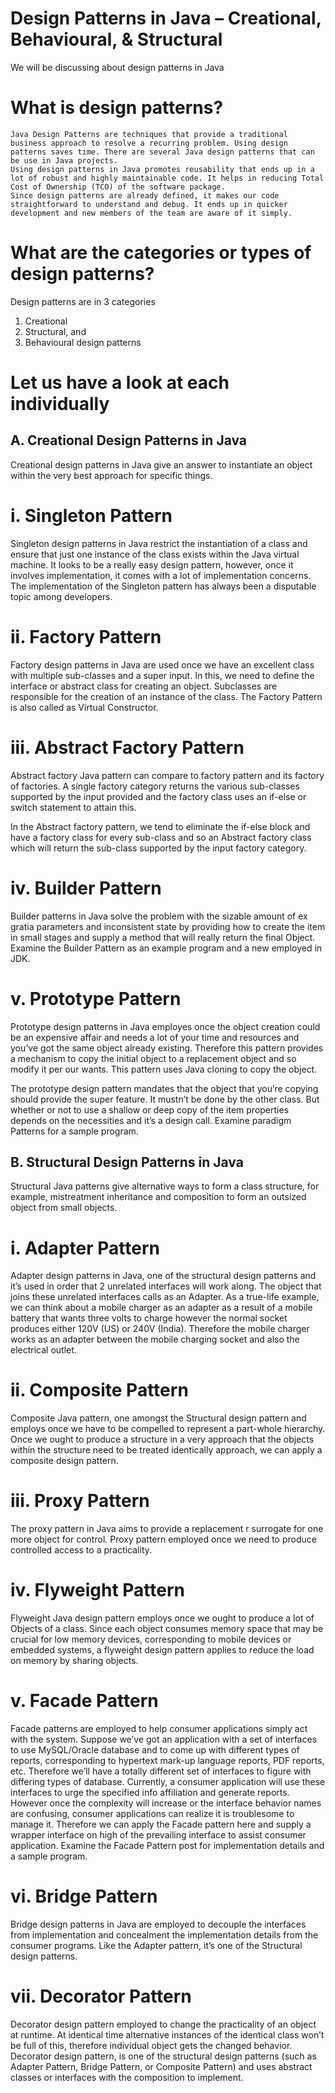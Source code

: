 # Design Patterns in Java – Creational, Behavioural, & Structural
We will be discussing about design patterns in Java
# What is design patterns?
    Java Design Patterns are techniques that provide a traditional business approach to resolve a recurring problem. Using design patterns saves time. There are several Java design patterns that can be use in Java projects.
    Using design patterns in Java promotes reusability that ends up in a lot of robust and highly maintainable code. It helps in reducing Total Cost of Ownership (TCO) of the software package.
    Since design patterns are already defined, it makes our code straightforward to understand and debug. It ends up in quicker development and new members of the team are aware of it simply.
# What are the categories or types of design patterns?
  Design patterns are in 3 categories
  1. Creational
  2. Structural, and
  3. Behavioural design patterns
# Let us have a look at each individually
  ## A. Creational Design Patterns in Java
  Creational design patterns in Java give an answer to instantiate an object within the very best approach for specific things.
  
  # i. Singleton Pattern
  Singleton design patterns in Java restrict the instantiation of a class and ensure that just one instance of the class exists within the Java virtual machine. It looks to be a really easy design pattern, however, once it involves implementation, it comes with a lot of implementation concerns. The implementation of the Singleton pattern has always been a disputable topic among developers.
  
  # ii. Factory Pattern
Factory design patterns in Java are used once we have an excellent class with multiple sub-classes and a super input. In this, we need to define the interface or abstract class for creating an object. Subclasses are responsible for the creation of an instance of the class. The Factory Pattern is also called as Virtual Constructor.

# iii. Abstract Factory Pattern

Abstract factory Java pattern can compare to factory pattern and its factory of factories. A single factory category returns the various sub-classes supported by the input provided and the factory class uses an if-else or switch statement to attain this.

In the Abstract factory pattern, we tend to eliminate the if-else block and have a factory class for every sub-class and so an Abstract factory class which will return the sub-class supported by the input factory category.

# iv. Builder Pattern

Builder patterns in Java solve the problem with the sizable amount of ex gratia parameters and inconsistent state by providing how to create the item in small stages and supply a method that will really return the final Object. Examine the Builder Pattern as an example program and a new employed in JDK.

# v. Prototype Pattern

Prototype design patterns in Java employes once the object creation could be an expensive affair and needs a lot of your time and resources and you’ve got the same object already existing. Therefore this pattern provides a mechanism to copy the initial object to a replacement object and so modify it per our wants. This pattern uses Java cloning to copy the object.

The prototype design pattern mandates that the object that you’re copying should provide the super feature. It mustn’t be done by the other class. But whether or not to use a shallow or deep copy of the item properties depends on the necessities and it’s a design call. Examine paradigm Patterns for a sample program.

## B. Structural Design Patterns in Java
Structural Java patterns give alternative ways to form a class structure, for example, mistreatment inheritance and composition to form an outsized object from small objects.

# i. Adapter Pattern
Adapter design patterns in Java, one of the structural design patterns and it’s used in order that 2 unrelated interfaces will work along. The object that joins these unrelated interfaces calls as an Adapter. As a true-life example, we can think about a mobile charger as an adapter as a result of a mobile battery that wants three volts to charge however the normal socket produces either 120V (US) or 240V (India). Therefore the mobile charger works as an adapter between the mobile charging socket and also the electrical outlet.

# ii. Composite Pattern
Composite Java pattern, one amongst the Structural design pattern and employs once we have to be compelled to represent a part-whole hierarchy. Once we ought to produce a structure in a very approach that the objects within the structure need to be treated identically approach, we can apply a composite design pattern.

# iii. Proxy Pattern
The proxy pattern in Java aims to provide a replacement r surrogate for one more object for control. Proxy pattern employed once we need to produce controlled access to a practicality.

# iv. Flyweight Pattern
Flyweight Java design pattern employs once we ought to produce a lot of Objects of a class. Since each object consumes memory space that may be crucial for low memory devices, corresponding to mobile devices or embedded systems, a flyweight design pattern applies to reduce the load on memory by sharing objects.

# v. Facade Pattern
Facade patterns are employed to help consumer applications simply act with the system. Suppose we’ve got an application with a set of interfaces to use MySQL/Oracle database and to come up with different types of reports, corresponding to hypertext mark-up language reports, PDF reports, etc. Therefore we’ll have a totally different set of interfaces to figure with differing types of database. Currently, a consumer application will use these interfaces to urge the specified info affiliation and generate reports. However once the complexity will increase or the interface behavior names are confusing, consumer applications can realize it is troublesome to manage it. Therefore we can apply the Facade pattern here and supply a wrapper interface on high of the prevailing interface to assist consumer application. Examine the Facade Pattern post for implementation details and a sample program.

# vi. Bridge Pattern
Bridge design patterns in Java are employed to decouple the interfaces from implementation and concealment the implementation details from the consumer programs. Like the Adapter pattern, it’s one of the Structural design patterns.

# vii. Decorator Pattern
Decorator design pattern employed to change the practicality of an object at runtime. At identical time alternative instances of the identical class won’t be full of this, therefore individual object gets the changed behavior. Decorator design pattern, is one of the structural design patterns (such as Adapter Pattern, Bridge Pattern, or Composite Pattern) and uses abstract classes or interfaces with the composition to implement.
